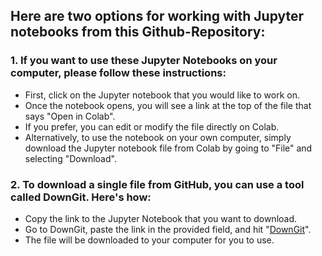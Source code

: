 ## **Here are two options for working with Jupyter notebooks from this Github-Repository:**



### **1.** If you want to use these Jupyter Notebooks on your computer, please follow these instructions:  
- First, click on the Jupyter notebook that you would like to work on.  
- Once the notebook opens, you will see a link at the top of the file that says "Open in Colab".  
- If you prefer, you can edit or modify the file directly on Colab.  
- Alternatively, to use the notebook on your own computer, simply download the Jupyter notebook file from Colab by going to "File" and selecting "Download".  

### **2.** To download a single file from GitHub, you can use a tool called DownGit. Here's how:  
- Copy the link to the Jupyter Notebook that you want to download.  
- Go to DownGit, paste the link in the provided field, and hit "[DownGit](https://minhaskamal.github.io/DownGit/#/home)".  
- The file will be downloaded to your computer for you to use.
 
